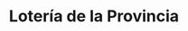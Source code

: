 ---
title: "Lotería de la Provincia"
url: /general-san-martin/loteria-de-la-provincia-54-bartolome-mitre/
shop: Lotterie
---